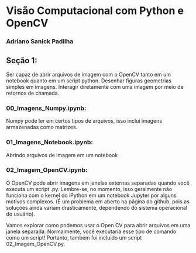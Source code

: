 # Visão Computacional com Python e OpenCV
### Adriano Sanick Padilha
## Seção 1:

Ser capaz de abrir arquivos de imagem com o OpenCV tanto em um notebook quanto em um script python.
Desenhar figuras geometrias simples em imagens.
Interagir diretamente com uma imagem por meio de retornos de chamada.

### 00_Imagens_Numpy.ipynb: 
Numpy pode ler em certos tipos de arquivos, isso inclui imagens armazenadas como matrizes. 

### 01_Imagens_Notebook.ipynb: 
Abrindo arquivos de imagem em um notebook

### 02_Imagem_OpenCV.ipynb: 
O OpenCV pode abrir imagens em janelas externas separadas quando você executa um script .py. Lembre-se, no momento, isso geralmente não funciona com o kernel do iPython em um notebook Jupyter por alguns motivos complexos. (É um problema em aberto na página do github, pois as soluções ainda variam drasticamente, dependendo do sistema operacional do usuário).

Vamos explorar como podemos usar o Open CV para abrir arquivos em uma janela separada. Normalmente, você executaria esse tipo de comando como um script! Portanto, também foi incluido um script 02_Imagem_OpenCV.py.
